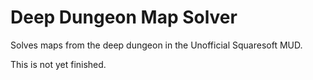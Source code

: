 # Deep Dungeon Map Solver

Solves maps from the deep dungeon in the Unofficial Squaresoft MUD.

This is not yet finished.